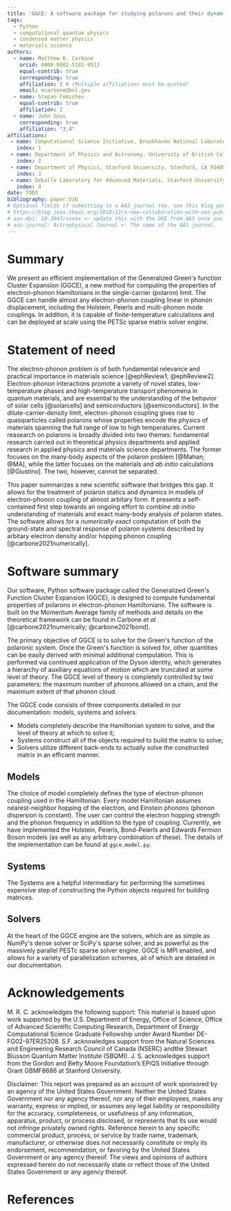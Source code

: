 ```yaml
---
title: 'GGCE: A software package for studying polarons and their dynamics'
tags:
  - Python
  - computational quantum physics
  - condensed matter physics
  - materials science
authors:
  - name: Matthew R. Carbone
    orcid: 0000-0002-5181-9513
    equal-contrib: true
    corresponding: true
    affiliation: 1 # (Multiple affiliations must be quoted)
    email: mcarbone@bnl.gov
  - name: Stepan Fomichev
    equal-contrib: true
    affiliation: 2
  - name: John Sous
    corresponding: true
    affiliation: "3,4"
affiliations:
 - name: Computational Science Initiative, Brookhaven National Laboratory, Upton, New York 11973, USA
   index: 1
 - name: Department of Physics and Astronomy, University of British Columbia, Vancouver, British Columbia V6T 1Z1, Canada
   index: 2
 - name: Department of Physics, Stanford University, Stanford, CA 93405, USA
   index: 3
 - name: Geballe Laboratory for Advanced Materials, Stanford University, Stanford, California 94305, USA
   index: 4
date: TODO
bibliography: paper.bib
# Optional fields if submitting to a AAS journal too, see this blog post:
# https://blog.joss.theoj.org/2018/12/a-new-collaboration-with-aas-publishing
# aas-doi: 10.3847/xxxxx <- update this with the DOI from AAS once you know it.
# aas-journal: Astrophysical Journal <- The name of the AAS journal.
---
```


# Summary
We present an efficient implementation of the Generalized Green's function Cluster Expansion (GGCE), a new method for computing the properties of electron-phonon Hamiltonians in the single-carrier (polaron) limit. The GGCE can handle almost any electron-phonon coupling linear in phonon displacement, including the Holstein, Peierls and multi-phonon mode couplings. In addition, it is capable of finite-temperature calculations and can be deployed at scale using the PETSc sparse matrix solver engine.

# Statement of need
The electron-phonon problem is of both fundamental relevance and practical importance in materials science [@ephReview1; @ephReview2]. Electron-phonon interactions promote a variety of novel states, low-temperature phases and high-temperature transport phenomena in quantum materials, and are essential to the understanding of the behavior of solar cells [@solarcells] and semiconductors [@semiconductors]. In the dilute-carrier-density limit, electron-phonon coupling gives rise to quasiparticles called polarons whose properties encode the physics of materials spanning the full range of low to high temperatures. Current reasearch on polarons is broadly divided into two themes: fundamental research carried out in theoretical physics departments and applied research in applied physics and materials science departments. The former focuses on the many-body aspects of the polaron problem [@Mahan; @MA], while the latter focuses on the materials and _ab initio_ calculations [@Giustino]. The two, however, cannot be separated.

This paper summarizes a new scientific software that bridges this gap. It allows for the treatment of polaron statics and dynamics in models of electron-phonon coupling of almost arbitary form. It presents a self-contained first step towards an ongoing effort to combine _ab initio_ understanding of materials and exact many-body analysis of polaron states. The software allows for a _numerically exact_ computation of both the ground-state and spectral response of polaron systems described by arbitary electron density and/or hopping phonon coupling [@carbone2021numerically].


# Software summary

Our software, Python software package called the Generalized Green's Function Cluster Expansion (GGCE), is designed to compute fundamental properties of polarons in electron-phonon Hamiltonians. The software is built on the Momentum Average family of methods and details on the theoretical framework can be found in Carbone _et al_ [@carbone2021numerically; @carbone2021bond].

The primary objective of GGCE is to solve for the Green's function of the polaronic system. Once the Green's function is solved for, other quantities can be easily derived with minimal additional computation. This is performed via continued application of the Dyson identity, which generates a hierarchy of auxiliary equations of motion which are truncated at some level of theory. The GGCE level of theory is completely controlled by two parameters: the maximum number of phonons allowed on a chain, and the maximum extent of that phonon cloud.

The GGCE code consists of three components detailed in our documentation: models, systems and solvers.

- Models completely describe the Hamiltonian system to solve, and the level of theory at which to solve it;
- Systems construct all of the objects required to build the matrix to solve;
- Solvers utilize different back-ends to actually solve the constructed matrix in an efficient manner.

## Models

The choice of model completely defines the type of electron-phonon coupling used in the Hamiltonian. Every model Hamiltonian assumes nearest-neighbor hopping of the electron, and Einstein phonons (phonon dispersion is constant). The user can control the electron hopping strength and the phonon frequency in addition to the type of coupling. Currently, we have implemented the Holstein, Peierls, Bond-Peierls and Edwards Fermion Boson models (as well as any arbitrary combination of these). The details of the implementation can be found at `ggce.model.py`.

## Systems

The Systems are a helpful intermediary for performing the sometimes expensive step of constructing the Python objects required for building matrices.

## Solvers

At the heart of the GGCE engine are the solvers, which are as simple as NumPy's dense solver or SciPy's sparse solver, and as powerful as the massively parallel PESTc sparse solver engine. GGCE is MPI enabled, and allows for a variety of parallelization schemes, all of which are detailed in our documentation.

# Acknowledgements

M. R. C. acknowledges the following support: This material is based upon work supported by the U.S. Department of Energy, Office of Science, Office of Advanced Scientific Computing Research, Department of Energy Computational Science Graduate Fellowship under Award Number DE-FG02-97ER25308. S.F. acknowledges support from the Natural Sciences and Engineering Research Council of Canada (NSERC) andthe Stewart Blusson Quantum Matter Institute (SBQMI).  J. S. acknowledges support from the Gordon and Betty Moore Foundation’s EPiQS Initiative through Grant GBMF8686 at Stanford University. 

Disclaimer: This report was prepared as an account of work sponsored by an agency of the United States Government. Neither the United States Government nor any agency thereof, nor any of their employees, makes any warranty, express or implied, or assumes any legal liability or responsibility for the accuracy, completeness, or usefulness of any information, apparatus, product, or process disclosed, or represents that its use would not infringe privately owned rights. Reference herein to any specific commercial product, process, or service by trade name, trademark, manufacturer, or otherwise does not necessarily constitute or imply its endorsement, recommendation, or favoring by the United States Government or any agency thereof. The views and opinions of authors expressed herein do not necessarily state or reflect those of the United States Government or any agency thereof. 

# References
